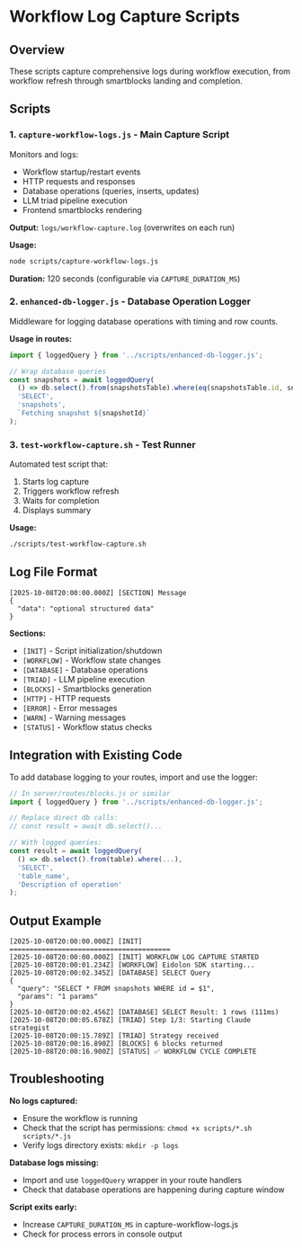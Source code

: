 # Workflow Log Capture Scripts

## Overview

These scripts capture comprehensive logs during workflow execution, from workflow refresh through smartblocks landing and completion.

## Scripts

### 1. `capture-workflow-logs.js` - Main Capture Script

Monitors and logs:
- Workflow startup/restart events
- HTTP requests and responses  
- Database operations (queries, inserts, updates)
- LLM triad pipeline execution
- Frontend smartblocks rendering

**Output:** `logs/workflow-capture.log` (overwrites on each run)

**Usage:**
```bash
node scripts/capture-workflow-logs.js
```

**Duration:** 120 seconds (configurable via `CAPTURE_DURATION_MS`)

### 2. `enhanced-db-logger.js` - Database Operation Logger

Middleware for logging database operations with timing and row counts.

**Usage in routes:**
```javascript
import { loggedQuery } from '../scripts/enhanced-db-logger.js';

// Wrap database queries
const snapshots = await loggedQuery(
  () => db.select().from(snapshotsTable).where(eq(snapshotsTable.id, snapshotId)),
  'SELECT',
  'snapshots',
  `Fetching snapshot ${snapshotId}`
);
```

### 3. `test-workflow-capture.sh` - Test Runner

Automated test script that:
1. Starts log capture
2. Triggers workflow refresh
3. Waits for completion
4. Displays summary

**Usage:**
```bash
./scripts/test-workflow-capture.sh
```

## Log File Format

```
[2025-10-08T20:00:00.000Z] [SECTION] Message
{
  "data": "optional structured data"
}
```

**Sections:**
- `[INIT]` - Script initialization/shutdown
- `[WORKFLOW]` - Workflow state changes
- `[DATABASE]` - Database operations
- `[TRIAD]` - LLM pipeline execution
- `[BLOCKS]` - Smartblocks generation
- `[HTTP]` - HTTP requests
- `[ERROR]` - Error messages
- `[WARN]` - Warning messages
- `[STATUS]` - Workflow status checks

## Integration with Existing Code

To add database logging to your routes, import and use the logger:

```javascript
// In server/routes/blocks.js or similar
import { loggedQuery } from '../scripts/enhanced-db-logger.js';

// Replace direct db calls:
// const result = await db.select()...

// With logged queries:
const result = await loggedQuery(
  () => db.select().from(table).where(...),
  'SELECT',
  'table_name',
  'Description of operation'
);
```

## Output Example

```
[2025-10-08T20:00:00.000Z] [INIT] ========================================
[2025-10-08T20:00:00.000Z] [INIT] WORKFLOW LOG CAPTURE STARTED
[2025-10-08T20:00:01.234Z] [WORKFLOW] Eidolon SDK starting...
[2025-10-08T20:00:02.345Z] [DATABASE] SELECT Query
{
  "query": "SELECT * FROM snapshots WHERE id = $1",
  "params": "1 params"
}
[2025-10-08T20:00:02.456Z] [DATABASE] SELECT Result: 1 rows (111ms)
[2025-10-08T20:00:05.678Z] [TRIAD] Step 1/3: Starting Claude strategist
[2025-10-08T20:00:15.789Z] [TRIAD] Strategy received
[2025-10-08T20:00:16.890Z] [BLOCKS] 6 blocks returned
[2025-10-08T20:00:16.900Z] [STATUS] ✅ WORKFLOW CYCLE COMPLETE
```

## Troubleshooting

**No logs captured:**
- Ensure the workflow is running
- Check that the script has permissions: `chmod +x scripts/*.sh scripts/*.js`
- Verify logs directory exists: `mkdir -p logs`

**Database logs missing:**
- Import and use `loggedQuery` wrapper in your route handlers
- Check that database operations are happening during capture window

**Script exits early:**
- Increase `CAPTURE_DURATION_MS` in capture-workflow-logs.js
- Check for process errors in console output
